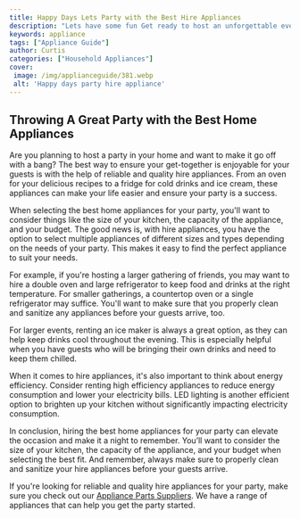 ```yaml
---
title: Happy Days Lets Party with the Best Hire Appliances
description: "Lets have some fun Get ready to host an unforgettable event with the best appliances for hire Celebrate in style with your friends and family with these special pieces"
keywords: appliance
tags: ["Appliance Guide"]
author: Curtis
categories: ["Household Appliances"]
cover: 
 image: /img/applianceguide/381.webp
 alt: 'Happy days party hire appliance'
---
```

## Throwing A Great Party with the Best Home Appliances

Are you planning to host a party in your home and want to make it go off with a bang? The best way to ensure your get-together is enjoyable for your guests is with the help of reliable and quality hire appliances. From an oven for your delicious recipes to a fridge for cold drinks and ice cream, these appliances can make your life easier and ensure your party is a success.

When selecting the best home appliances for your party, you'll want to consider things like the size of your kitchen, the capacity of the appliance, and your budget. The good news is, with hire appliances, you have the option to select multiple appliances of different sizes and types depending on the needs of your party. This makes it easy to find the perfect appliance to suit your needs.

For example, if you're hosting a larger gathering of friends, you may want to hire a double oven and large refrigerator to keep food and drinks at the right temperature. For smaller gatherings, a countertop oven or a single refrigerator may suffice. You'll want to make sure that you properly clean and sanitize any appliances before your guests arrive, too.

For larger events, renting an ice maker is always a great option, as they can help keep drinks cool throughout the evening. This is especially helpful when you have guests who will be bringing their own drinks and need to keep them chilled.

When it comes to hire appliances, it's also important to think about energy efficiency. Consider renting high efficiency appliances to reduce energy consumption and lower your electricity bills. LED lighting is another efficient option to brighten up your kitchen without significantly impacting electricity consumption.

In conclusion, hiring the best home appliances for your party can elevate the occasion and make it a night to remember. You’ll want to consider the size of your kitchen, the capacity of the appliance, and your budget when selecting the best fit. And remember, always make sure to properly clean and sanitize your hire appliances before your guests arrive.

If you're looking for reliable and quality hire appliances for your party, make sure you check out our [Appliance Parts Suppliers](.pages/appliance-parts-suppliers/). We have a range of appliances that can help you get the party started.
